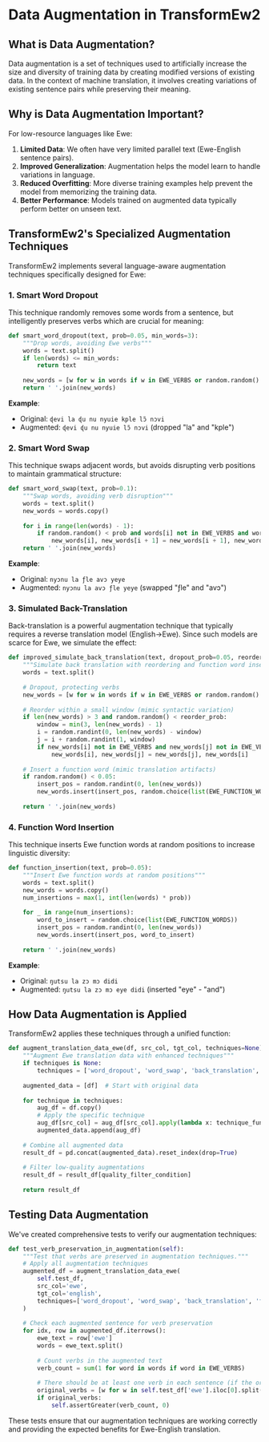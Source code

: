 # Data Augmentation in TransformEw2

## What is Data Augmentation?

Data augmentation is a set of techniques used to artificially increase the size and diversity of training data by creating modified versions of existing data. In the context of machine translation, it involves creating variations of existing sentence pairs while preserving their meaning.

## Why is Data Augmentation Important?

For low-resource languages like Ewe:

1. **Limited Data**: We often have very limited parallel text (Ewe-English sentence pairs).
2. **Improved Generalization**: Augmentation helps the model learn to handle variations in language.
3. **Reduced Overfitting**: More diverse training examples help prevent the model from memorizing the training data.
4. **Better Performance**: Models trained on augmented data typically perform better on unseen text.

## TransformEw2's Specialized Augmentation Techniques

TransformEw2 implements several language-aware augmentation techniques specifically designed for Ewe:

### 1. Smart Word Dropout

This technique randomly removes some words from a sentence, but intelligently preserves verbs which are crucial for meaning:

```python
def smart_word_dropout(text, prob=0.05, min_words=3):
    """Drop words, avoiding Ewe verbs"""
    words = text.split()
    if len(words) <= min_words:
        return text
    
    new_words = [w for w in words if w in EWE_VERBS or random.random() > prob]
    return ' '.join(new_words)
```

**Example**:
- Original: `ɖevi la ɖu nu nyuie kple lɔ̃ nɔvi`
- Augmented: `ɖevi ɖu nu nyuie lɔ̃ nɔvi` (dropped "la" and "kple")

### 2. Smart Word Swap

This technique swaps adjacent words, but avoids disrupting verb positions to maintain grammatical structure:

```python
def smart_word_swap(text, prob=0.1):
    """Swap words, avoiding verb disruption"""
    words = text.split()
    new_words = words.copy()
    
    for i in range(len(words) - 1):
        if random.random() < prob and words[i] not in EWE_VERBS and words[i + 1] not in EWE_VERBS:
            new_words[i], new_words[i + 1] = new_words[i + 1], new_words[i]
    return ' '.join(new_words)
```

**Example**:
- Original: `nyɔnu la ƒle avɔ yeye`
- Augmented: `nyɔnu la avɔ ƒle yeye` (swapped "ƒle" and "avɔ")

### 3. Simulated Back-Translation

Back-translation is a powerful augmentation technique that typically requires a reverse translation model (English→Ewe). Since such models are scarce for Ewe, we simulate the effect:

```python
def improved_simulate_back_translation(text, dropout_prob=0.05, reorder_prob=0.1):
    """Simulate back translation with reordering and function word insertion"""
    words = text.split()
    
    # Dropout, protecting verbs
    new_words = [w for w in words if w in EWE_VERBS or random.random() > dropout_prob]
    
    # Reorder within a small window (mimic syntactic variation)
    if len(new_words) > 3 and random.random() < reorder_prob:
        window = min(3, len(new_words) - 1)
        i = random.randint(0, len(new_words) - window)
        j = i + random.randint(1, window)
        if new_words[i] not in EWE_VERBS and new_words[j] not in EWE_VERBS:
            new_words[i], new_words[j] = new_words[j], new_words[i]
    
    # Insert a function word (mimic translation artifacts)
    if random.random() < 0.05:
        insert_pos = random.randint(0, len(new_words))
        new_words.insert(insert_pos, random.choice(list(EWE_FUNCTION_WORDS)))
    
    return ' '.join(new_words)
```

### 4. Function Word Insertion

This technique inserts Ewe function words at random positions to increase linguistic diversity:

```python
def function_insertion(text, prob=0.05):
    """Insert Ewe function words at random positions"""
    words = text.split()
    new_words = words.copy()
    num_insertions = max(1, int(len(words) * prob))
    
    for _ in range(num_insertions):
        word_to_insert = random.choice(list(EWE_FUNCTION_WORDS))
        insert_pos = random.randint(0, len(new_words))
        new_words.insert(insert_pos, word_to_insert)
    
    return ' '.join(new_words)
```

**Example**:
- Original: `ŋutsu la zɔ mɔ didi`
- Augmented: `ŋutsu la zɔ mɔ eye didi` (inserted "eye" - "and")

## How Data Augmentation is Applied

TransformEw2 applies these techniques through a unified function:

```python
def augment_translation_data_ewe(df, src_col, tgt_col, techniques=None):
    """Augment Ewe translation data with enhanced techniques"""
    if techniques is None:
        techniques = ['word_dropout', 'word_swap', 'back_translation', 'function_insertion']
    
    augmented_data = [df]  # Start with original data
    
    for technique in techniques:
        aug_df = df.copy()
        # Apply the specific technique
        aug_df[src_col] = aug_df[src_col].apply(lambda x: technique_function(x))
        augmented_data.append(aug_df)
    
    # Combine all augmented data
    result_df = pd.concat(augmented_data).reset_index(drop=True)
    
    # Filter low-quality augmentations
    result_df = result_df[quality_filter_condition]
    
    return result_df
```

## Testing Data Augmentation

We've created comprehensive tests to verify our augmentation techniques:

```python
def test_verb_preservation_in_augmentation(self):
    """Test that verbs are preserved in augmentation techniques."""
    # Apply all augmentation techniques
    augmented_df = augment_translation_data_ewe(
        self.test_df, 
        src_col='ewe', 
        tgt_col='english',
        techniques=['word_dropout', 'word_swap', 'back_translation', 'function_insertion']
    )
    
    # Check each augmented sentence for verb preservation
    for idx, row in augmented_df.iterrows():
        ewe_text = row['ewe']
        words = ewe_text.split()
        
        # Count verbs in the augmented text
        verb_count = sum(1 for word in words if word in EWE_VERBS)
        
        # There should be at least one verb in each sentence (if the original had verbs)
        original_verbs = [w for w in self.test_df['ewe'].iloc[0].split() if w in EWE_VERBS]
        if original_verbs:
            self.assertGreater(verb_count, 0)
```

These tests ensure that our augmentation techniques are working correctly and providing the expected benefits for Ewe-English translation.
